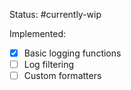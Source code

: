 Status: #currently-wip

Implemented:
- [x] Basic logging functions
- [ ] Log filtering
- [ ] Custom formatters
